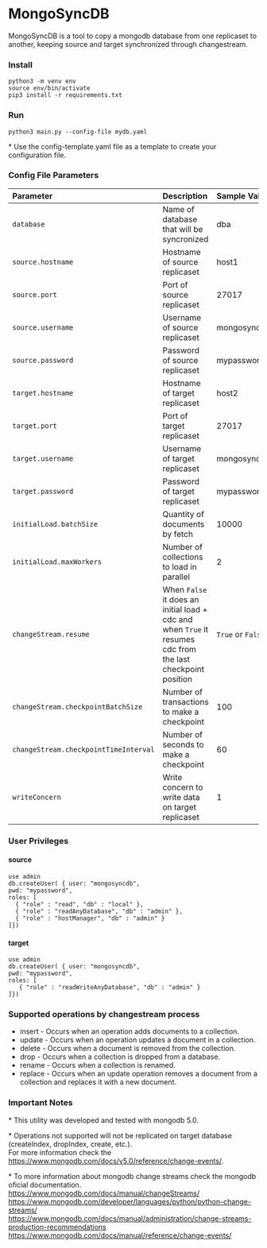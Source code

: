 # MongoSyncDB
MongoSyncDB is a tool to copy a mongodb database from one replicaset to another, keeping source and target synchronized through changestream.

### Install
```
python3 -m venv env
source env/bin/activate
pip3 install -r requirements.txt
```

### Run
```
python3 main.py --config-file mydb.yaml 
```
\* Use the config-template.yaml file as a template to create your configuration file.

### Config File Parameters
| Parameter                                     |  Description                                                                                                  | Sample Value 
|:----------------------------------------------|:--------------------------------------------------------------------------------------------------------------|:-----------------
| `database`                                    |  Name of database that will be syncronized                                                                    | dba
| `source.hostname`                             |  Hostname of source replicaset                                                                                | host1
| `source.port`                                 |  Port of source replicaset                                                                                    | 27017
| `source.username`                             |  Username of source replicaset                                                                                | mongosyncdb
| `source.password`                             |  Password of source replicaset                                                                                | mypassword
| `target.hostname`                             |  Hostname of target replicaset                                                                                | host2
| `target.port`                                 |  Port of target replicaset                                                                                    | 27017
| `target.username`                             |  Username of target replicaset                                                                                | mongosyncdb
| `target.password`                             |  Password of target replicaset                                                                                | mypassword
| `initialLoad.batchSize`                       |  Quantity of documents by fetch                                                                               | 10000
| `initialLoad.maxWorkers`                      |  Number of collections to load in parallel                                                                    | 2
| `changeStream.resume`                         |  When `False` it does an initial load + cdc and when `True` it resumes cdc from the last checkpoint position  | `True` or `False`
| `changeStream.checkpointBatchSize`            |  Number of transactions to make a checkpoint                                                                  | 100
| `changeStream.checkpointTimeInterval`         |  Number of seconds to make a checkpoint                                                                       | 60
| `writeConcern`                                |  Write concern to write data on target replicaset                                                             | 1

### User Privileges
#### source
```
use admin
db.createUser( { user: "mongosyncdb", 
pwd: "mypassword", 
roles: [
  { "role" : "read", "db" : "local" },
  { "role" : "readAnyDatabase", "db" : "admin" },
  { "role" : "hostManager", "db" : "admin" }
]})
```

#### target
```
use admin
db.createUser( { user: "mongosyncdb", 
pwd: "mypassword", 
roles: [
   { "role" : "readWriteAnyDatabase", "db" : "admin" }
]})
```
### Supported operations by changestream process
- insert  - Occurs when an operation adds documents to a collection.
- update  - Occurs when an operation updates a document in a collection.
- delete  - Occurs when a document is removed from the collection.
- drop    - Occurs when a collection is dropped from a database.
- rename  - Occurs when a collection is renamed.
- replace - Occurs when an update operation removes a document from a collection and replaces it with a new document.

### Important Notes
\* This utility was developed and tested with mongodb 5.0.

\* Operations not supported will not be replicated on target database (createIndex, dropIndex, create, etc.).<br>
For more information check the https://www.mongodb.com/docs/v5.0/reference/change-events/.

\* To more information about mongodb change streams check the mongodb oficial documentation. <br>
https://www.mongodb.com/docs/manual/changeStreams/ <br>
https://www.mongodb.com/developer/languages/python/python-change-streams/ <br>
https://www.mongodb.com/docs/manual/administration/change-streams-production-recommendations <br>
https://www.mongodb.com/docs/manual/reference/change-events/ <br>
